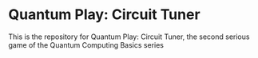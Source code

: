 # Quantum Play: Circuit Tuner

This is the repository for Quantum Play: Circuit Tuner, the second serious game of the Quantum Computing Basics series

